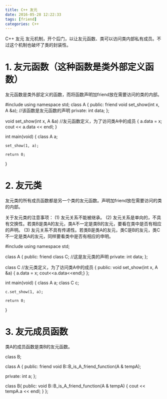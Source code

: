 ```yaml
---
title: C++ 友元
date: 2016-05-28 12:22:33
tags: [friend]
categories: C++
---
```


C++ 友元
友元机制，开个后门，以让友元函数、类可以访问类内部私有成员。不过这个机制也破坏了类的封装性。


# 1. 友元函数（这种函数是类外部定义函数）
友元函数是类外部定义的函数，而将函数声明加friend放在需要访问的类的内部。

#include <iostream>
using namespace std;
class A
{
public:
    friend void set_show(int x, A &a);      //该函数是友元函数的声明
private:
    int data;
};

void set_show(int x, A &a)  //友元函数定义，为了访问类A中的成员
{
    a.data = x;
    cout << a.data << endl;
}

int main(void)
{
    class A a;

    set_show(1, a);

    return 0;
}


# 2. 友元类
友元类的所有成员函数都是另一个类的友元函数。声明加friend放在需要访问的类的内部。

关于友元类的注意事项：
(1) 友元关系不能被继承。
(2) 友元关系是单向的，不具有交换性。若类B是类A的友元，类A不一定是类B的友元，要看在类中是否有相应的声明。
(3) 友元关系不具有传递性。若类B是类A的友元，类C是B的友元，类C不一定是类A的友元，同样要看类中是否有相应的申明。

#include <iostream>
using namespace std;

class A
{
public:
    friend class C;                         //这是友元类的声明
private:
    int data;
};

class C             //友元类定义，为了访问类A中的成员
{
public:
    void set_show(int x, A &a) { a.data = x; cout<<a.data<<endl;}
};

int main(void)
{
    class A a;
    class C c;

    c.set_show(1, a);

    return 0;
}


# 3. 友元成员函数

类A的成员函数是类B的友元函数。

class B;

class A {
  public:
    friend void B::B_is_A_friend_function(A & tempA);
    
  private:
    int a;
};

class B{
  public:
    void B::B_is_A_friend_function(A & tempA) {
        cout << tempA.a << endl;
    }
};





















